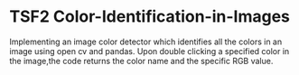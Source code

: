 # TSF2 Color-Identification-in-Images
Implementing an image color detector which identifies all the colors in an image using open cv and pandas.
Upon double clicking a specified color in the image,the code returns the color name and the specific RGB value.

